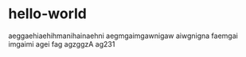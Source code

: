 # hello-world
aeggaehiaehihmanihainaehni aegmgaimgawnigaw aiwgnigna
faemgai imgaimi agei
fag agzggzA ag231
